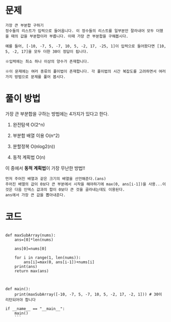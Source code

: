 # 문제

```
가장 큰 부분합 구하기
정수들의 리스트가 입력으로 들어옵니다. 이 정수들의 리스트를 일부분만 잘라내어 모두 더했을 때의 값을 부분합이라 부릅니다. 이때 가장 큰 부분합을 구해봅시다.

예를 들어, [-10, -7, 5, -7, 10, 5, -2, 17, -25, 1]이 입력으로 들어왔다면 [10, 5, -2, 17]을 모두 더한 30이 정답이 됩니다.

※입력에는 최소 하나 이상의 양수가 존재합니다.

※이 문제에는 여러 종류의 풀이법이 존재합니다. 각 풀이법의 시간 복잡도를 고려하면서 여러가지 방법으로 문제를 풀어 봅시다.
```

# 풀이 방법

가장 큰 부분합을 구하는 방법에는 4가지가 있다고 한다.

1. 완전탐색 O(2^n)

2. 부분합 배열 이용 O(n^2)

3. 분할정복 O(nlog2(n))

4. 동적 계획법 O(n)

이 중에서 **동적 계획법**이 가장 무난한 방법!!

    먼저 주어진 배열과 같은 크기의 배열을 선언해준다.(ans)
    주어진 배열의 값이 0보다 큰 부분에서 시작을 해야하기에 max(0, ans[i-1])을 사용...이것은 다음 인덱스 값과의 합이 0보다 큰 것을 골라내는데도 이용된다.
    ans에서 가장 큰 값을 뽑아내준다.

# 코드
```

def maxSubArray(nums):
    ans=[0]*len(nums)
    
    ans[0]=nums[0]
    
    for i in range(1, len(nums)):
        ans[i]=max(0, ans[i-1])+nums[i]
    print(ans)
    return max(ans)
    


def main():
    print(maxSubArray([-10, -7, 5, -7, 10, 5, -2, 17, -2, 1])) # 30이 리턴되어야 합니다

if __name__ == "__main__":
    main()
    ```
